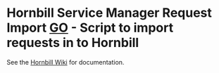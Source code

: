 # Hornbill Service Manager Request Import [GO](https://golang.org/) - Script to import requests in to Hornbill

See the [Hornbill Wiki](https://wiki.hornbill.com/index.php/Service_Manager_Request_Import_Utility) for documentation.
